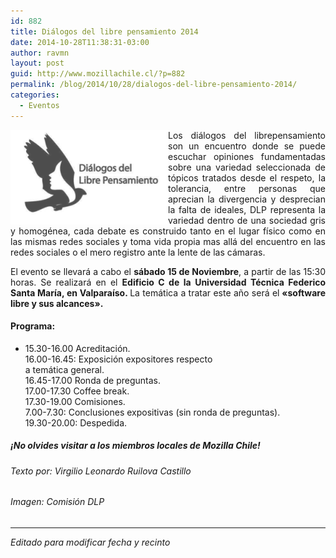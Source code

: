 ```yaml
---
id: 882
title: Diálogos del libre pensamiento 2014
date: 2014-10-28T11:38:31-03:00
author: ravmn
layout: post
guid: http://www.mozillachile.cl/?p=882
permalink: /blog/2014/10/28/dialogos-del-libre-pensamiento-2014/
categories:
  - Eventos
---
```

<p style="text-align: justify">
  <img style="float: left" src="/images/2014/10/DLP2014-252x151.png" alt="DLP2014" width="252" height="151" />Los diálogos del librepensamiento son un encuentro donde se puede escuchar opiniones fundamentadas sobre una variedad seleccionada de tópicos tratados desde el respeto, la tolerancia, entre personas que aprecian la divergencia y desprecian la falta de ideales, DLP representa la variedad dentro de una sociedad gris y homogénea, cada debate es construido tanto en el lugar físico como en las mismas redes sociales y toma vida propia mas allá del encuentro en las redes sociales o el mero registro ante la lente de las cámaras.<!--more-->
</p>

<p style="text-align: justify">
  El evento se llevará a cabo el <strong>sábado 15 de Noviembre</strong>, a partir de las 15:30 horas. Se realizará en el <strong>Edificio C de la Universidad Técnica Federico Santa María, en Valparaíso. </strong>La temática a tratar este año será el<strong> «software libre y sus alcances».<br /> </strong>
</p>

#### Programa:

  * 15.30-16.00 Acreditación.  
    16.00-16.45: Exposición expositores respecto  
    a temática general.  
    16.45-17.00 Ronda de preguntas.  
    17.00-17.30 Coffee break.  
    17.30-19.00 Comisiones.  
    7.00-7.30: Conclusiones expositivas (sin ronda de preguntas).  
    19.30-20.00: Despedida.

<h5 style="text-align: justify">
  ¡No olvides visitar a los <strong>miembros locales de Mozilla Chile</strong>!
</h5>

<h6 style="text-align: justify">
  Texto por: Virgilio Leonardo Ruilova Castillo
</h6>

<h6 style="text-align: justify">
  Imagen: Comisión DLP
</h6>

* * *

_Editado para modificar fecha y recinto_

&nbsp;